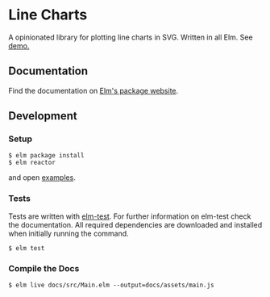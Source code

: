 # Line Charts

A opinionated library for plotting line charts in SVG. Written in all Elm. See [demo.](https://terezka.github.io/line-charts/)


## Documentation

Find the documentation on [Elm's package website](http://package.elm-lang.org/packages/terezka/line-charts/latest).

## Development

### Setup

```shell
$ elm package install
$ elm reactor
```

and open [examples](https://localhost:8000/examples).

### Tests

Tests are written with [elm-test](https://github.com/elm-community/elm-test).
For further information on elm-test check the documentation.
All required dependencies are downloaded and installed when initially running the command.

```shell
$ elm test
```

### Compile the Docs

```shell
$ elm live docs/src/Main.elm --output=docs/assets/main.js
```
